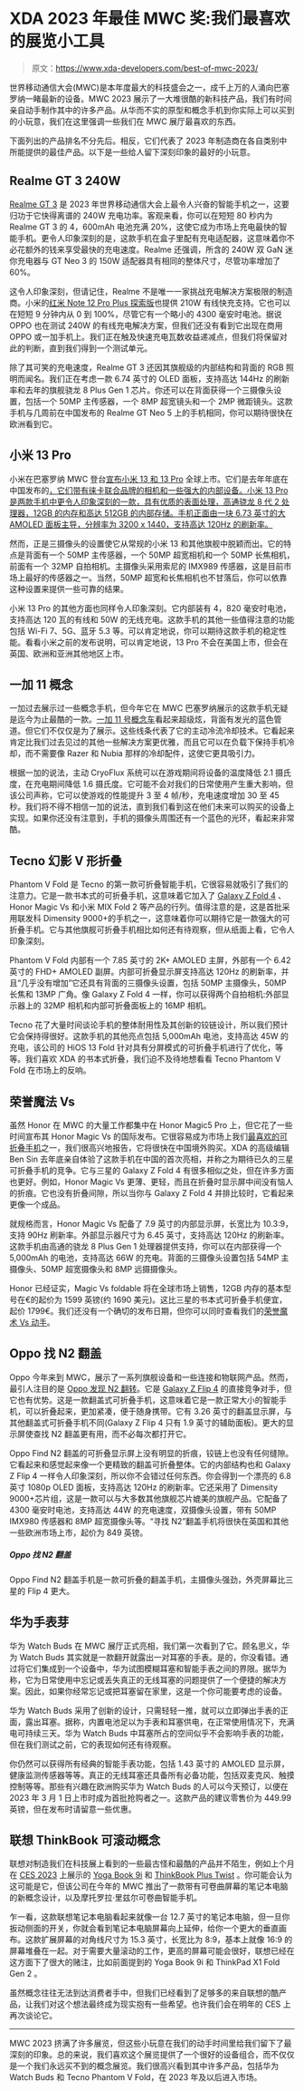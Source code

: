 # XDA 2023 年最佳 MWC 奖:我们最喜欢的展览小工具

> 原文：<https://www.xda-developers.com/best-of-mwc-2023/>

世界移动通信大会(MWC)是本年度最大的科技盛会之一，成千上万的人涌向巴塞罗纳一睹最新的设备。MWC 2023 展示了一大堆很酷的新科技产品，我们有时间亲自动手制作其中的许多产品。从华而不实的原型和概念手机到你实际上可以买到的小玩意，我们在这里强调一些我们在 MWC 展厅最喜欢的东西。

下面列出的产品排名不分先后。相反，它们代表了 2023 年制造商在各自类别中所能提供的最佳产品。以下是一些给人留下深刻印象的最好的小玩意。

## Realme GT 3 240W

[Realme GT 3](https://www.xda-developers.com/realme-gt3-240w-charging-launch/) 是 2023 年世界移动通信大会上最令人兴奋的智能手机之一，这要归功于它快得离谱的 240W 充电功率。客观来看，你可以在短短 80 秒内为 Realme GT 3 的 4，600mAh 电池充满 20%，这使它成为市场上充电最快的智能手机。更令人印象深刻的是，这款手机在盒子里配有充电适配器，这意味着你不必花额外的钱来享受最快的充电速度。Realme 还强调，所含的 240W 双 GaN 迷你充电器与 GT Neo 3 的 150W 适配器具有相同的整体尺寸，尽管功率增加了 60%。

这令人印象深刻，但请记住，Realme 不是唯一一家挑战充电解决方案极限的制造商。小米的[红米 Note 12 Pro Plus 探索版](https://www.xda-developers.com/redmi-note-12-series-launch/)也提供 210W 有线快充支持。它也可以在短短 9 分钟内从 0 到 100%，尽管它有一个略小的 4300 毫安时电池。据说 OPPO 也在测试 240W 的有线充电解决方案，但我们还没有看到它出现在商用 OPPO 或一加手机上。我们正在触及快速充电瓦数收益递减点，但我们将保留对此的判断，直到我们得到一个测试单元。

除了其可笑的充电速度，Realme GT 3 还因其旗舰级的内部结构和背面的 RGB 照明而闻名。我们正在考虑一款 6.74 英寸的 OLED 面板，支持高达 144Hz 的刷新率和去年的旗舰骁龙 8 Plus Gen 1 芯片。你还可以在背面获得一个三摄像头设置，包括一个 50MP 主传感器，一个 8MP 超宽镜头和一个 2MP 微距镜头。这款手机与几周前在中国发布的 Realme GT Neo 5 上的手机相同，你可以期待很快在欧洲看到它。

## 小米 13 Pro

小米在巴塞罗纳 MWC 登台[宣布小米 13 和 13 Pro](https://www.xda-developers.com/xiaomi-13-and-xiaomi-13-pro-release/) 全球上市。它们是去年年底在中国发布的[，它们带有徕卡联合品牌的相机和一些强大的内部设备。小米 13 Pro 是两款手机中更令人印象深刻的一款，具有优质的表面处理，高通骁龙 8 代 2 处理器，12GB 的内存和高达 512GB 的内部存储。手机正面由一块 6.73 英寸的大 AMOLED 面板主导，分辨率为 3200 x 1440，支持高达 120Hz 的刷新率。](https://www.xda-developers.com/xiaomi-13-series-launch/)

然而，正是三摄像头的设置使它从常规的小米 13 和其他旗舰中脱颖而出。它的特点是背面有一个 50MP 主传感器，一个 50MP 超宽相机和一个 50MP 长焦相机，前面有一个 32MP 自拍相机。主摄像头采用索尼的 IMX989 传感器，这是目前市场上最好的传感器之一。当然，50MP 超宽和长焦相机也不甘落后，你可以依靠这种设置来提供一些可靠的结果。

小米 13 Pro 的其他方面也同样令人印象深刻。它内部装有 4，820 毫安时电池，支持高达 120 瓦的有线和 50W 的无线充电。这款手机的其他一些值得注意的功能包括 Wi-Fi 7、5G、蓝牙 5.3 等。可以肯定地说，你可以期待这款手机的稳定性能。看看小米之前的发布说明，可以肯定地说，13 Pro 不会在美国上市，但会在英国、欧洲和亚洲其他地区上市。

## 一加 11 概念

一加过去展示过一些概念手机，但今年它在 MWC 巴塞罗纳展示的这款手机无疑是迄今为止最酷的一款。[一加 11 号概念车](https://www.xda-developers.com/oneplus-11-concept-active-cryoflux/)看起来超级炫，背面有发光的蓝色管道。但它们不仅仅是为了展示。这些线条代表了它的主动冷流冷却技术。它看起来肯定比我们过去见过的其他一些解决方案更优雅，而且它可以在负载下保持手机冷却，而不需要像 Razer 和 Nubia 那样的冷却配件，这使它更具吸引力。

根据一加的说法，主动 CryoFlux 系统可以在游戏期间将设备的温度降低 2.1 摄氏度，在充电期间降低 1.6 摄氏度。它可能不会对我们的日常使用产生重大影响，但该公司声称，它可以使游戏的性能提升 3 至 4 帧/秒，充电速度增加 30 至 45 秒。我们将不得不相信一加的说法，直到我们看到这在他们未来可以购买的设备上实现。如果你还没有注意到，手机的摄像头周围还有一个蓝色的光环，看起来非常酷。

## Tecno 幻影 V 形折叠

Phantom V Fold 是 Tecno 的第一款可折叠智能手机，它很容易就吸引了我们的注意力。它是一款书本式的可折叠手机，这意味着它加入了 [Galaxy Z Fold 4](https://www.xda-developers.com/samsung-galaxy-z-fold-4-review/) 、Honor Magic Vs 和小米 MIX Fold 2 等产品的行列。值得注意的是，这是首批采用联发科 Dimensity 9000+的手机之一，这意味着你可以期待它是一款强大的可折叠手机。它与其他旗舰可折叠手机相比如何还有待观察，但从纸面上看，它令人印象深刻。

Phantom V Fold 内部有一个 7.85 英寸的 2K+ AMOLED 主屏，外部有一个 6.42 英寸的 FHD+ AMOLED 副屏。内部可折叠显示屏支持高达 120Hz 的刷新率，并且“几乎没有增加”它还具有背面的三摄像头设置，包括 50MP 主摄像头，50MP 长焦和 13MP 广角。像 Galaxy Z Fold 4 一样，你可以获得两个自拍相机:外部显示器上的 32MP 相机和内部可折叠面板上的 16MP 相机。

Tecno 花了大量时间谈论手机的整体耐用性及其创新的铰链设计，所以我们预计它会保持得很好。这款手机的其他亮点包括 5,000mAh 电池，支持高达 45W 的充电，该公司的 HiOS 13 Fold 针对具有分屏模式的可折叠手机进行了优化，等等。我们喜欢 XDA 的书本式折叠，我们迫不及待地想看看 Tecno Phantom V Fold 在市场上的反响。

## 荣誉魔法 Vs

虽然 Honor 在 MWC 的大量工作都集中在 Honor Magic5 Pro 上，但它花了一些时间宣布其 Honor Magic Vs 的国际发布。它很容易成为市场上我们[最喜欢的可折叠手机](https://www.xda-developers.com/best-foldable-phones/)之一，我们很高兴地报告，它将很快在中国境外购买。XDA 的高级编辑 Ben Sin 去年底亲自体验了这款手机在中国的首次亮相，并称之为期待已久的三星可折叠手机的竞争。它与三星的 Galaxy Z Fold 4 有很多相似之处，但在许多方面也更好。例如，Honor Magic Vs 更薄、更轻，而且在折叠时显示屏中间没有恼人的折痕。它也没有折叠间隙，所以当你与 Galaxy Z Fold 4 并排比较时，它看起来更像一个成品。

就规格而言，Honor Magic Vs 配备了 7.9 英寸的内部显示屏，长宽比为 10.3:9，支持 90Hz 刷新率。外部显示器尺寸为 6.45 英寸，支持高达 120Hz 的刷新率。这款手机由高通的骁龙 8 Plus Gen 1 处理器提供支持，你可以在内部获得一个 5,000mAh 的电池，支持高达 66W 的充电。背面的三摄像头设置包括 54MP 主摄像头、50MP 超宽摄像头和 8MP 远摄摄像头。

Honor 已经证实，Magic Vs foldable 将在全球市场上销售，12GB 内存的基本型号在€的起价为 1599 英镑(约 1690 美元)。这比三星的书本式可折叠手机便宜，起价 1799€。我们还没有一个确切的发布日期，但你可以同时查看我们的[荣誉魔术 Vs 动手](https://www.xda-developers.com/honor-magic-vs-hands-on/)。

## Oppo 找 N2 翻盖

Oppo 今年来到 MWC，展示了一系列旗舰设备和一些连接和物联网产品。然而，最引人注目的是 [Oppo 发现 N2 翻转](https://www.xda-developers.com/oppo-find-n2-flip-review/)。它是 [Galaxy Z Flip 4](https://www.xda-developers.com/samsung-galaxy-z-flip-4-review/) 的直接竞争对手，但它也有优势。这是一款翻盖式可折叠手机，这意味着它是一款正常大小的智能手机，可以折叠起来，更加紧凑，便于随身携带。它有 3.26 英寸的翻盖显示屏，与其他翻盖式可折叠手机不同(Galaxy Z Flip 4 只有 1.9 英寸的辅助面板)。更大的显示屏使查找 N2 翻盖更有用，而不必每次都打开它。

Oppo Find N2 翻盖的可折叠显示屏上没有明显的折痕，铰链上也没有任何缝隙。它看起来和感觉起来像一个更精致的翻盖可折叠整体。它的内部结构也和 Galaxy Z Flip 4 一样令人印象深刻，所以你不会错过任何东西。你会得到一个漂亮的 6.8 英寸 1080p OLED 面板，支持高达 120Hz 的刷新率。它还采用了 Dimensity 9000+芯片组，这是一款可以与大多数其他旗舰芯片媲美的旗舰产品。它配备了 4300 毫安时电池，支持高达 44W 的充电速度，双摄像头设置，带有 50MP IMX980 传感器和 8MP 超宽摄像头等。“寻找 N2”翻盖手机将很快在英国和其他一些欧洲市场上市，起价为 849 英镑。

##### Oppo 找 N2 翻盖

Oppo Find N2 翻盖手机是一款可折叠的翻盖手机，主摄像头强劲，外壳屏幕比三星的 Flip 4 更大。

## 华为手表芽

华为 Watch Buds 在 MWC 展厅正式亮相，我们第一次看到了它。顾名思义，华为 Watch Buds 其实就是一款翻开就露出一对耳塞的手表。是的，你没看错。通过将它们集成到一个设备中，华为试图模糊耳塞和智能手表之间的界限。据华为称，它为日常使用中忘记或丢失真正的无线耳塞的问题提供了一个便捷的解决方案。因此，如果你经常忘记或把耳塞留在家里，这是一个你可能要考虑的设备。

华为 Watch Buds 采用了创新的设计，只需轻轻一推，就可以立即弹出手表的正面，露出耳塞。据称，内置电池足以为手表和耳塞供电，在正常使用情况下，充满电可持续三天。华为 Watch Buds 中耳塞所占的空间似乎不会影响手表的功能，但在我们测试之前，它的表现如何还有待观察。

你仍然可以获得所有经典的智能手表功能，包括 1.43 英寸的 AMOLED 显示屏，健康监测传感器等等。真正的无线耳塞还具备所有必备功能，包括双麦克风、触摸控制等等。那些有兴趣在欧洲购买华为 Watch Buds 的人可以今天预订，以便在 2023 年 3 月 1 日上市时成为首批抢购者之一。这款产品的建议零售价为 449.99 英镑，但在发布时请留意一些优惠。

## 联想 ThinkBook 可滚动概念

联想对制造我们在科技展上看到的一些最古怪和最酷的产品并不陌生，例如上个月在 [CES 2023](https://www.xda-developers.com/best-of-ces-2023/) 上展示的 [Yoga Book 9i](https://www.xda-developers.com/hands-on-lenovo-yoga-book-9i/) 和 [ThinkBook Plus Twist](https://www.xda-developers.com/lenovo-thinkbook-plus-twist-hands-on/) 。你可能会认为这可能是它，但该公司在今年的 MWC 推出了一款带有可卷曲屏幕的笔记本电脑的新概念设计，以及摩托罗拉·里兹尔可卷曲智能手机。

乍一看，这款联想笔记本电脑看起来就像一台 12.7 英寸的笔记本电脑，但一旦你扳动侧面的开关，你就会看到笔记本电脑屏幕向上延伸，给你一个更大的垂直画布。这款扩展屏幕的对角线尺寸为 15.3 英寸，长宽比为 8:9，基本上就像 16:9 的屏幕堆叠在一起。对于需要大量滚动的工作，更高的屏幕可能会很好，联想已经在这方面下了很大的赌注，比如前面提到的 Yoga Book 9i 和 ThinkPad X1 Fold Gen 2 。

虽然概念往往无法到达消费者手中，但我们已经看到了足够多的来自联想的酷产品，让我们对这个想法最终成为现实抱有一些希望。也许我们会在明年的 CES 上再次谈论它。

* * *

MWC 2023 挤满了许多展览，但这些小玩意在我们的动手时间里给我们留下了最深刻的印象。总的来说，我们喜欢这个展览提供了一个很好的设备组合，而不仅仅是一个我们永远买不到的概念展览。我们很高兴看到其中许多产品，包括华为 Watch Buds 和 Tecno Phantom V Fold，在 2023 年及以后进入市场。